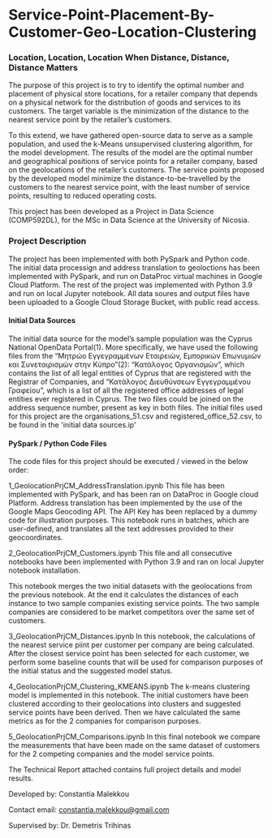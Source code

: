 # Service-Point-Placement-By-Customer-Geo-Location-Clustering
### Location, Location, Location When Distance, Distance, Distance Matters 

The purpose of this project is to try to identify the optimal number and placement of physical store locations, for a retailer company that depends on a physical network for the distribution of goods and services to its customers. The target variable is the minimization of the distance to the nearest service point by the retailer’s customers. 

To this extend, we have gathered open-source data to serve as a sample population, and used the k-Means unsupervised clustering algorithm, for the model development. The results of the model are the optimal number and geographical positions of service points for a retailer company, based on the geolocations of the retailer’s customers. The service points proposed by the developed model minimize the distance-to-be-travelled by the customers to the nearest service point, with the least number of service points, resulting to reduced operating costs. 

This project has been developed as a Project in Data Science (COMP592DL), for the MSc in Data Science at the University of Nicosia.

### Project Description

The project has been implemented with both PySpark and Python code. The initial data processign and address translation to geoloctions has been implemented with PySpark, and run on DataProc virtual machines in Google Cloud Platform. The rest of the project was implemented with Python 3.9 and run on local Jupyter notebook. All data soures and output files have been uploaded to a Google Cloud Storage Bucket, with public read access.

#### Initial Data Sources

The initial data source for the model’s sample population was the Cyprus National OpenData Portal(1). More specifically, we have used the following files from the “Μητρώο Εγγεγραμμένων Εταιρειών, Εμπορικών Επωνυμιών και Συνεταιρισμών στην Κύπρο”(2): “Κατάλογος Οργανισμών”, which contains the list of all legal entities of Cyprus that are registered with the Registrar of Companies, and “Κατάλογος Διευθύνσεων Εγγεγραμμένου Γραφείου”, which is a list of all the registered office addresses of legal entities ever registered in Cyprus. The two files could be joined on the address sequence number, present as key in both files. The initial files used for this project are the organisations_51.csv and registered_office_52.csv, to be found in the 'initial data sources.ip'

#### PySpark / Python Code Files

The code files for this project should be executed / viewed in the below order:

1_GeolocationPrjCM_AddressTranslation.ipynb
This file has been implemented with PySpark, and has been ran on DataProc in Google cloud Platform. Address translation has been implemented by the use of the Google Maps Geocoding API. The API Key has been replaced by a dummy code for illustration purposes.
This notebook runs in batches, which are user-defined, and translates all the text addresses provided to their geocoordinates.

2_GeolocationPrjCM_Customers.ipynb
This file and all consecutive notebooks have been implemented with Python 3.9 and ran on local Jupyter notebook installation. 

This notebook merges the two initial datasets with the geolocations from the previous notebook. At the end it calculates the distances of each instance to two sample companies existing service points. The two sample companies are considered to be market competitors over the same set of customers.

3_GeolocationPrjCM_Distances.ipynb
In this notebook, the calculations of the nearest service piint per customer per company are being calculated. After the closest service point has been selected for each customer, we perform some baseline counts that will be used for comparison purposes of the initial status and the suggested model status. 

4_GeolocationPrjCM_Clustering_KMEANS.ipynb
The k-means clustering model is implemented in this notebook. The initial customers have been clustered according to their geolocations into clusters and suggested service points have been derived. Then we have calculated the same metrics as for the 2 companies for comparison purposes. 

5_GeolocationPrjCM_Comparisons.ipynb
In this final notebook we compare the measurements that have been made on the same dataset of customers for the 2 competing companies and the model service points. 

The Technical Report attached contains full project details and model results.

Developed by: Constantia Malekkou

Contact email: constantia.malekkou@gmail.com

Supervised by: Dr. Demetris Trihinas

